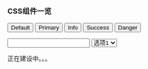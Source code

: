 ### CSS组件一览

<div>
    <button class="u-btn">Default</button>
    <button class="u-btn u-btn-primary">Primary</button>
    <button class="u-btn u-btn-info">Info</button>
    <button class="u-btn u-btn-success">Success</button>
    <button class="u-btn u-btn-error">Danger</button>
</div>

<p></p>

<div>
    <input class="u-input" >
    <select class="u-select">
        <option>选项1</option>
        <option>选项2</option>
        <option>选项3</option>
    </select>
</div>

正在建设中。。。